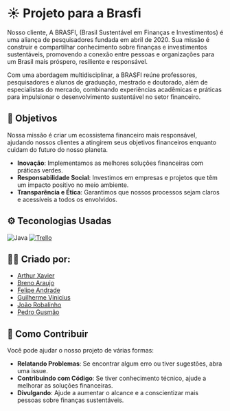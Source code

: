 
# ☀️ Projeto para a Brasfi

Nosso cliente, A BRASFI, (Brasil Sustentável em Finanças e Investimentos) é uma aliança de pesquisadores fundada em abril de 2020. Sua missão é construir e compartilhar conhecimento sobre finanças e investimentos sustentáveis, promovendo a conexão entre pessoas e organizações para um Brasil mais próspero, resiliente e responsável.

Com uma abordagem multidisciplinar, a BRASFI reúne professores, pesquisadores e alunos de graduação, mestrado e doutorado, além de especialistas do mercado, combinando experiências acadêmicas e práticas para impulsionar o desenvolvimento sustentável no setor financeiro.

## 🌱 Objetivos

Nossa missão é criar um ecossistema financeiro mais responsável, ajudando nossos clientes a atingirem seus objetivos financeiros enquanto cuidam do futuro do nosso planeta.

- **Inovação**: Implementamos as melhores soluções financeiras com práticas verdes.
- **Responsabilidade Social**: Investimos em empresas e projetos que têm um impacto positivo no meio ambiente.
- **Transparência e Ética**: Garantimos que nossos processos sejam claros e acessíveis a todos os envolvidos.

## ⚙️ Teconologias Usadas

![Java](https://img.shields.io/badge/Java-ED8B00?style=for-the-badge&logo=java&logoColor=white)
[![Trello](https://img.shields.io/badge/Trello-0052CC?style=for-the-badge&logo=trello&logoColor=white)](https://trello.com/b/SEU_BOARD_ID)

## 🙋‍♂️ Criado por:

- [Arthur Xavier](https://github.com/arthurxavi)
- [Breno Araujo](https://github.com/Breno12334)
- [Felipe Andrade](https://github.com/felipeandrader)
- [Guilherme Vinicius](https://github.com/GuilhermeRangel1)
- [João Robalinho](https://github.com/JRobalinho)
- [Pedro Gusmão](https://github.com/pedroguswander)

## 🔧 Como Contribuir

Você pode ajudar o nosso projeto de várias formas:

- **Relatando Problemas**: Se encontrar algum erro ou tiver sugestões, abra uma issue.
- **Contribuindo com Código**: Se tiver conhecimento técnico, ajude a melhorar as soluções financeiras.
- **Divulgando**: Ajude a aumentar o alcance e a conscientizar mais pessoas sobre finanças sustentáveis.

